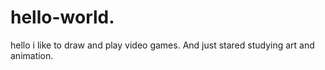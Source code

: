 # hello-world.
hello i like to draw and play video games.
And just stared studying art and animation.
